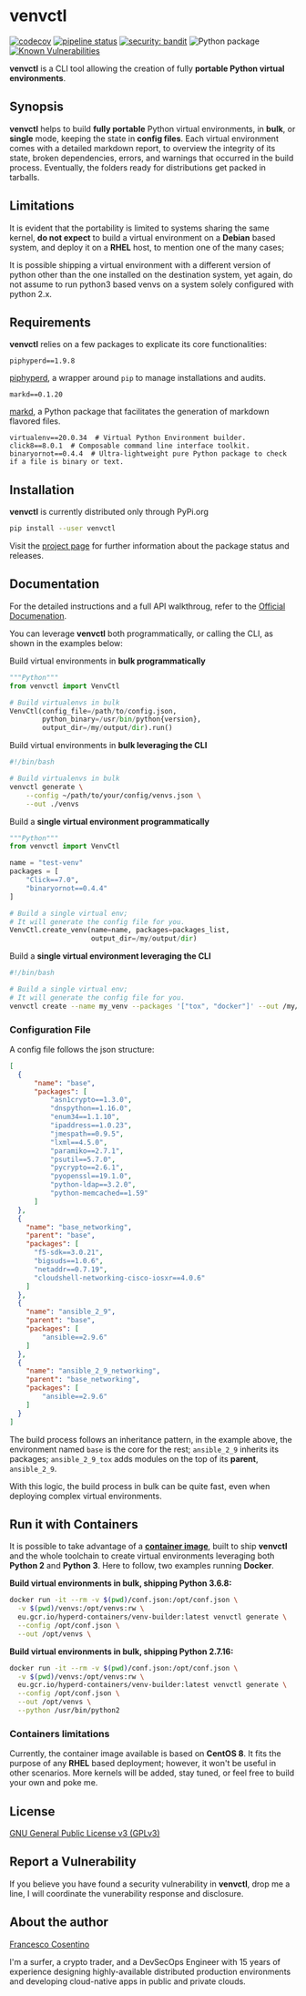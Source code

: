 # venvctl

[![codecov](https://codecov.io/gl/hyperd/venvctl/branch/master/graph/badge.svg)](https://codecov.io/gl/hyperd/venvctl)
[![pipeline status](https://gitlab.com/hyperd/venvctl/badges/master/pipeline.svg)](https://gitlab.com/hyperd/venvctl/-/commits/master)
[![security: bandit](https://img.shields.io/badge/security-bandit-yellow.svg)](https://github.com/PyCQA/bandit)
![Python package](https://github.com/hyp3rd/venvctl/workflows/Python%20package/badge.svg)
[![Known Vulnerabilities](https://snyk.io/test/github/hyp3rd/venvctl/badge.svg?targetFile=requirements.txt)](https://snyk.io/test/github/hyp3rd/venvctl?targetFile=requirements.txt)

**venvctl** is a CLI tool allowing the creation of fully **portable Python virtual environments**.

## Synopsis

**venvctl** helps to build __fully portable__ Python virtual environments, in **bulk**, or **single** mode, keeping the state in **config files**. Each virtual environment comes with a detailed markdown report, to overview the integrity of its state, broken dependencies, errors, and warnings that occurred in the build process. Eventually, the folders ready for distributions get packed in tarballs.

## Limitations

It is evident that the portability is limited to systems sharing the same kernel, **do not expect** to build a virtual environment on a **Debian** based system, and deploy it on a **RHEL** host, to mention one of the many cases;

It is possible shipping a virtual environment with a different version of python other than the one installed on the destination system, yet again, do not assume to run python3 based venvs on a system solely configured with python 2.x.

## Requirements

**venvctl** relies on a few packages to explicate its core functionalities:

```text
piphyperd==1.9.8
```

[piphyperd](https://gitlab.com/hyperd/piphyperd/), a wrapper around `pip` to manage installations and audits.

```text
markd==0.1.20
```

[markd](https://github.com/pantsel/markd), a Python package that facilitates the generation of markdown flavored files.

```text
virtualenv==20.0.34  # Virtual Python Environment builder.
click8==8.0.1  # Composable command line interface toolkit.
binaryornot==0.4.4  # Ultra-lightweight pure Python package to check if a file is binary or text.
```

## Installation

**venvctl** is currently distributed only through PyPi.org

```bash
pip install --user venvctl
```

Visit the [project page](https://pypi.org/project/venvctl/) for further information about the package status and releases.

## Documentation

For the detailed instructions and a full API walkthroug, refer to the [Official Documenation](https://venvctl.readthedocs.io/en/latest/).

You can leverage **venvctl** both programmatically, or calling the CLI, as shown in the examples below:

Build virtual environments in **bulk programmatically**

```python
"""Python"""
from venvctl import VenvCtl

# Build virtualenvs in bulk
VenvCtl(config_file=/path/to/config.json,
        python_binary=/usr/bin/python{version},
        output_dir=/my/output/dir).run()
```

Build virtual environments in **bulk leveraging the CLI**

```bash
#!/bin/bash

# Build virtualenvs in bulk
venvctl generate \
    --config ~/path/to/your/config/venvs.json \
    --out ./venvs
```

Build a **single virtual environment programmatically**

```python
"""Python"""
from venvctl import VenvCtl

name = "test-venv"
packages = [
    "Click==7.0",
    "binaryornot==0.4.4"
]

# Build a single virtual env;
# It will generate the config file for you.
VenvCtl.create_venv(name=name, packages=packages_list,
                    output_dir=/my/output/dir)
```

Build a **single virtual environment leveraging the CLI**

```bash
#!/bin/bash

# Build a single virtual env;
# It will generate the config file for you.
venvctl create --name my_venv --packages '["tox", "docker"]' --out /my/output/dir
```

### Configuration File

A config file follows the json structure:

```json
[
  {
      "name": "base",
      "packages": [
          "asn1crypto==1.3.0",
          "dnspython==1.16.0",
          "enum34==1.1.10",
          "ipaddress==1.0.23",
          "jmespath==0.9.5",
          "lxml==4.5.0",
          "paramiko==2.7.1",
          "psutil==5.7.0",
          "pycrypto==2.6.1",
          "pyopenssl==19.1.0",
          "python-ldap==3.2.0",
          "python-memcached==1.59"
      ]
  },
  {
    "name": "base_networking",
    "parent": "base",
    "packages": [
      "f5-sdk==3.0.21",
      "bigsuds==1.0.6",
      "netaddr==0.7.19",
      "cloudshell-networking-cisco-iosxr==4.0.6"
    ]
  },
  {
    "name": "ansible_2_9",
    "parent": "base",
    "packages": [
        "ansible==2.9.6"
    ]
  },
  {
    "name": "ansible_2_9_networking",
    "parent": "base_networking",
    "packages": [
        "ansible==2.9.6"
    ]
  }
]
```

The build process follows an inheritance pattern, in the example above, the environment named `base` is the core for the rest; `ansible_2_9` inherits its packages; `ansible_2_9_tox` adds modules on the top of its **parent**, `ansible_2_9`.

With this logic, the build process in bulk can be quite fast, even when deploying complex virtual environments.

## Run it with Containers

It is possible to take advantage of a [**container image**](https://gitlab.com/hyperd/factory/-/tree/master/venv-builder/centos), built to ship **venvctl** and the whole toolchain to create virtual environments leveraging both **Python 2** and **Python 3**.
Here to follow, two examples running **Docker**.

**Build virtual environments in bulk, shipping Python 3.6.8:**

```bash
docker run -it --rm -v $(pwd)/conf.json:/opt/conf.json \
  -v $(pwd)/venvs:/opt/venvs:rw \
  eu.gcr.io/hyperd-containers/venv-builder:latest venvctl generate \
  --config /opt/conf.json \
  --out /opt/venvs \
```

**Build virtual environments in bulk, shipping Python 2.7.16:**

```bash
docker run -it --rm -v $(pwd)/conf.json:/opt/conf.json \
  -v $(pwd)/venvs:/opt/venvs:rw \
  eu.gcr.io/hyperd-containers/venv-builder:latest venvctl generate \
  --config /opt/conf.json \
  --out /opt/venvs \
  --python /usr/bin/python2
```

### Containers limitations

Currently, the container image available is based on **CentOS 8**. It fits the purpose of any **RHEL** based deployment; however, it won't be useful in other scenarios.
More kernels will be added, stay tuned, or feel free to build your own and poke me.

## License

[GNU General Public License v3 (GPLv3)](https://gitlab.com/hyperd/venvctl/blob/master/LICENSE)

## Report a Vulnerability

If you believe you have found a security vulnerability in **venvctl**, drop me a line, I will coordinate the vunerability response and disclosure.

## About the author

[Francesco Cosentino](https://www.linkedin.com/in/francesco-cosentino/)

I'm a surfer, a crypto trader, and a DevSecOps Engineer with 15 years of experience designing highly-available distributed production environments and developing cloud-native apps in public and private clouds.
